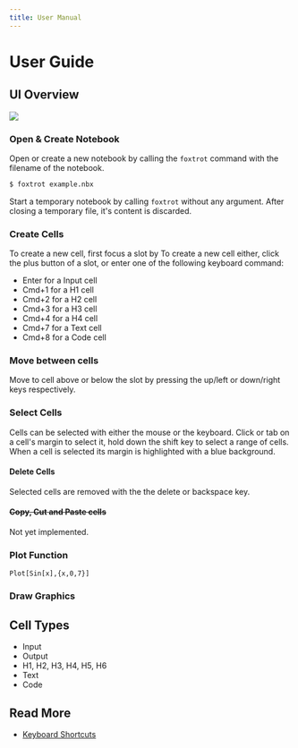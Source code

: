 ```yaml
---
title: User Manual
---
```




# User Guide

## UI Overview

![](/screens/ui-overview.png)

### Open & Create Notebook

Open or create a new notebook by calling the `foxtrot` command
with the filename of the notebook. 

```bash
$ foxtrot example.nbx
```

Start a temporary notebook by calling `foxtrot` without any argument.
After closing a temporary file, it's content is discarded.


### Create Cells 
To create a new cell, first focus a slot by 
To create a new cell either, click the plus button of a slot,
or enter one of the following keyboard command:

* Enter for a Input cell
* Cmd+1 for a H1 cell
* Cmd+2 for a H2 cell
* Cmd+3 for a H3 cell
* Cmd+4 for a H4 cell
* Cmd+7 for a Text cell
* Cmd+8 for a Code cell

### Move between cells

Move to cell above or below the slot by pressing the up/left or down/right keys respectively.

### Select Cells

Cells can be selected with either the mouse or the keyboard.
Click or tab on a cell's margin to select it, hold down the shift key to select a range of cells.
When a cell is selected its margin is highlighted with a blue background.


#### Delete Cells

Selected cells are removed with the the delete or backspace key.

#### ~~Copy, Cut and Paste cells~~

Not yet implemented.

### Plot Function

```
Plot[Sin[x],{x,0,7}]
```

### Draw Graphics

## Cell Types
* Input
* Output
* H1, H2, H3, H4, H5, H6
* Text
* Code

## Read More
* [Keyboard Shortcuts](/guide/keyboard-shortcuts)